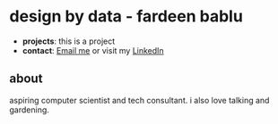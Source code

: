 # design by data - fardeen bablu

- **projects**: this is a project
- **contact**: [Email me](mailto:fardeenbablu6@gmail.com) or visit my [LinkedIn](https://linkedin.com/in/fbablu)


## about 
aspiring computer scientist and tech consultant. i also love talking and gardening.


